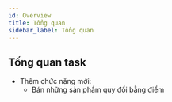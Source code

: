 ```yaml
---
id: Overview
title: Tổng quan
sidebar_label: Tổng quan
---
```


## Tống quan task
- Thêm chức năng mới:
  + Bán những sản phẩm quy đổi bằng điểm
